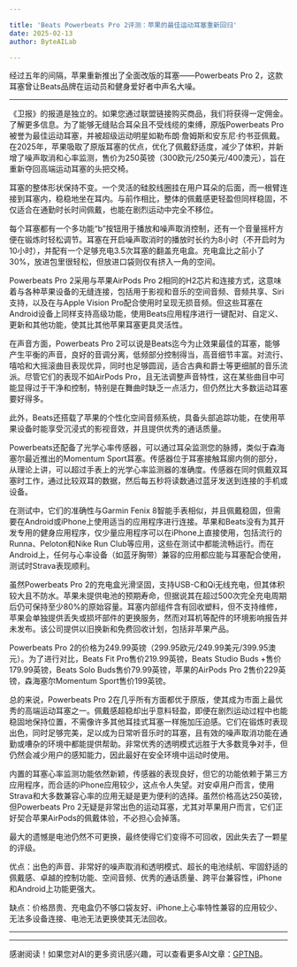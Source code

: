 ```yaml
---

title: 'Beats Powerbeats Pro 2评测：苹果的最佳运动耳塞重新回归'
date: 2025-02-13
author: ByteAILab

---
```


经过五年的间隔，苹果重新推出了全面改版的耳塞——Powerbeats Pro 2，这款耳塞曾让Beats品牌在运动员和健身爱好者中声名大噪。

---
《卫报》的报道是独立的。如果您通过联盟链接购买商品，我们将获得一定佣金。了解更多信息。为了能够无缝贴合耳朵且不受线缆的束缚，原版Powerbeats Pro被誉为最佳运动耳塞，并被超级运动明星如勒布朗·詹姆斯和安东尼·约书亚佩戴。在2025年，苹果吸取了原版耳塞的优点，优化了佩戴舒适度，减少了体积，并新增了噪声取消和心率监测，售价为250英镑（300欧元/250美元/400澳元），旨在重新夺回高端运动耳塞的头把交椅。

耳塞的整体形状保持不变。一个灵活的硅胶线圈挂在用户耳朵的后面，而一根臂连接到耳塞内，稳稳地坐在耳内。与前作相比，整体的佩戴感更轻盈但同样稳固，不仅适合在通勤时长时间佩戴，也能在剧烈运动中完全不移位。

每个耳塞都有一个多功能“b”按钮用于播放和噪声取消控制，还有一个音量摇杆方便在锻炼时轻松调节。耳塞在开启噪声取消时的播放时长约为8小时（不开启时为10小时），并配有一个足够充电3.5次耳塞的翻盖充电盒。充电盒比之前小了30%，放进包里很轻松，但放进口袋则仅有挤入一角的空间。

Powerbeats Pro 2采用与苹果AirPods Pro 2相同的H2芯片和连接方式，这意味着与各种苹果设备的无缝连接，包括用于影视和音乐的空间音频、音频共享、Siri支持，以及在与Apple Vision Pro配合使用时呈现无损音频。但这些耳塞在Android设备上同样支持高级功能，使用Beats应用程序进行一键配对、自定义、更新和其他功能，使其比其他苹果耳塞更具灵活性。

在声音方面，Powerbeats Pro 2可以说是Beats迄今为止效果最佳的耳塞，能够产生平衡的声音，良好的音调分离，低频部分控制得当，高音细节丰富。对流行、嘻哈和大摇滚曲目表现优异，同时也足够圆润，适合古典和爵士等更细腻的音乐流派。尽管它们的表现不如AirPods Pro，且无法调整声音特性，这在某些曲目中可能显得过于干净和控制，特别是在舞曲时缺乏一点活力，但仍然比大多数运动耳塞要好得多。

此外，Beats还搭载了苹果的个性化空间音频系统，具备头部追踪功能，在使用苹果设备时能享受沉浸式的影视音效，并且提供优秀的通话质量。

Powerbeats还配备了光学心率传感器，可以通过耳朵监测您的脉搏，类似于森海塞尔最近推出的Momentum Sport耳塞。传感器位于耳塞接触耳廓内侧的部分，从理论上讲，可以超过手表上的光学心率监测器的准确度。传感器在同时佩戴双耳塞时工作，通过比较双耳的数据，然后每五秒将读数通过蓝牙发送到连接的手机或设备。

在测试中，它们的准确性与Garmin Fenix 8智能手表相似，并且佩戴稳固，但需要在Android或iPhone上使用适当的应用程序进行连接。苹果和Beats没有为其开发专用的健身应用程序，仅少量应用程序可以在iPhone上直接使用，包括流行的Runna、Peloton和Nike Run Club等应用，这些在测试中都能流畅运行。而在Android上，任何与心率设备（如蓝牙胸带）兼容的应用都应能与耳塞配合使用，测试时Strava表现顺利。

虽然Powerbeats Pro 2的充电盒光滑坚固，支持USB-C和Qi无线充电，但其体积较大且不防水。苹果未提供电池的预期寿命，但据说其在超过500次完全充电周期后仍可保持至少80%的原始容量。耳塞内部组件含有回收塑料，但不支持维修，苹果会单独提供丢失或损坏部件的更换服务，然而对耳机等配件的环境影响报告并未发布。该公司提供以旧换新和免费回收计划，包括非苹果产品。

Powerbeats Pro 2的价格为249.99英镑（299.95欧元/249.99美元/399.95澳元）。为了进行对比，Beats Fit Pro售价219.99英镑，Beats Studio Buds +售价179.99英镑，Beats Solo Buds售价79.99英镑，苹果的AirPods Pro 2售价229英镑，森海塞尔Momentum Sport售价199英镑。

总的来说，Powerbeats Pro 2在几乎所有方面都优于原版，使其成为市面上最优秀的高端运动耳塞之一。佩戴感超稳却出乎意料轻盈，即便在剧烈运动过程中也能稳固地保持位置，不需像许多其他耳挂式耳塞一样施加压迫感。它们在锻炼时表现出色，同时足够完美，足以成为日常听音乐时的耳塞，且有效的噪声取消功能在通勤或嘈杂的环境中都能提供帮助。非常优秀的透明模式远胜于大多数竞争对手，但仍然会减少用户的感知能力，因此最好在安全环境中运动时使用。

内置的耳塞心率监测功能依然新颖，传感器的表现良好，但它的功能依赖于第三方应用程序，而合适的iPhone应用较少，这点令人失望。对安卓用户而言，使用Strava和大多数兼容心率的应用无疑是更为便利的选择。虽然价格高达250英镑，但Powerbeats Pro 2无疑是非常出色的运动耳塞，尤其对苹果用户而言，它们正好契合苹果AirPods的佩戴体验，不必担心会掉落。

最大的遗憾是电池仍然不可更换，最终使得它们变得不可回收，因此失去了一颗星的评级。

优点：出色的声音、非常好的噪声取消和透明模式、超长的电池续航、牢固舒适的佩戴感、卓越的控制功能、空间音频、优秀的通话质量、跨平台兼容性，iPhone和Android上功能更强大。

缺点：价格昂贵、充电盒仍不够口袋友好、iPhone上心率特性兼容的应用较少、无法多设备连接、电池无法更换使其无法回收。

---
---
感谢阅读！如果您对AI的更多资讯感兴趣，可以查看更多AI文章：[GPTNB](https://gptnb.com)。
